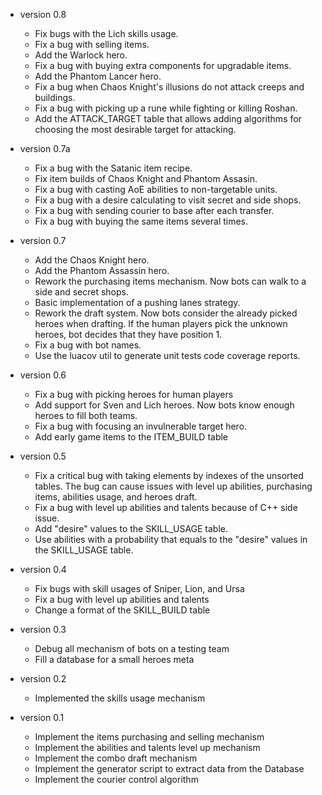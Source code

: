 * version 0.8
  - Fix bugs with the Lich skills usage.
  - Fix a bug with selling items.
  - Add the Warlock hero.
  - Fix a bug with buying extra components for upgradable items.
  - Add the Phantom Lancer hero.
  - Fix a bug when Chaos Knight's illusions do not attack creeps
  and buildings.
  - Fix a bug with picking up a rune while fighting or killing Roshan.
  - Add the ATTACK_TARGET table that allows adding algorithms for
  choosing the most desirable target for attacking.

* version 0.7a
  - Fix a bug with the Satanic item recipe.
  - Fix item builds of Chaos Knight and Phantom Assasin.
  - Fix a bug with casting AoE abilities to non-targetable units.
  - Fix a bug with a desire calculating to visit secret and side shops.
  - Fix a bug with sending courier to base after each transfer.
  - Fix a bug with buying the same items several times.

* version 0.7
  - Add the Chaos Knight hero.
  - Add the Phantom Assassin hero.
  - Rework the purchasing items mechanism. Now bots can walk to a side
    and secret shops.
  - Basic implementation of a pushing lanes strategy.
  - Rework the draft system. Now bots consider the already picked
  heroes when drafting. If the human players pick the unknown heroes,
  bot decides that they have position 1.
  - Fix a bug with bot names.
  - Use the luacov util to generate unit tests code coverage reports.

* version 0.6
  - Fix a bug with picking heroes for human players
  - Add support for Sven and Lich heroes. Now bots know enough heroes
  to fill both teams.
  - Fix a bug with focusing an invulnerable target hero.
  - Add early game items to the ITEM_BUILD table

* version 0.5
  - Fix a critical bug with taking elements by indexes of the
  unsorted tables. The bug can cause issues with level up
  abilities, purchasing items, abilities usage, and heroes draft.
  - Fix a bug with level up abilities and talents because of
    C++ side issue.
  - Add "desire" values to the SKILL_USAGE table.
  - Use abilities with a probability that equals to the "desire"
    values in the SKILL_USAGE table.

* version 0.4
  - Fix bugs with skill usages of Sniper, Lion, and Ursa
  - Fix a bug with level up abilities and talents
  - Change a format of the SKILL_BUILD table

* version 0.3
  - Debug all mechanism of bots on a testing team
  - Fill a database for a small heroes meta

* version 0.2
  - Implemented the skills usage mechanism

* version 0.1
  - Implement the items purchasing and selling mechanism
  - Implement the abilities and talents level up mechanism
  - Implement the combo draft mechanism
  - Implement the generator script to extract data from the Database
  - Implement the courier control algorithm
